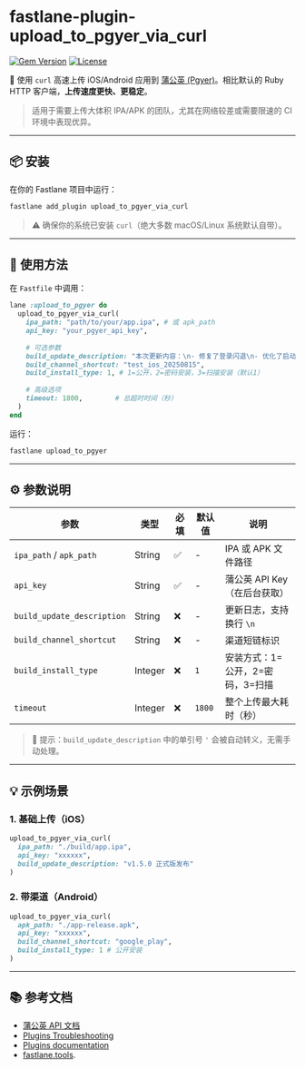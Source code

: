 
# fastlane-plugin-upload_to_pgyer_via_curl

[![Gem Version](https://img.shields.io/gem/v/fastlane-plugin-upload_to_pgyer_via_curl.svg?style=flat)](https://rubygems.org/gems/fastlane-plugin-upload_to_pgyer_via_curl)
[![License](https://img.shields.io/badge/license-MIT-green.svg?style=flat)](https://opensource.org/licenses/MIT)

🚀 使用 `curl` 高速上传 iOS/Android 应用到 [蒲公英 (Pgyer)](https://www.pgyer.com)。相比默认的 Ruby HTTP 客户端，**上传速度更快、更稳定**。

> 适用于需要上传大体积 IPA/APK 的团队，尤其在网络较差或需要限速的 CI 环境中表现优异。

---

## 📦 安装

在你的 Fastlane 项目中运行：

```bash
fastlane add_plugin upload_to_pgyer_via_curl
```

> ⚠️ 确保你的系统已安装 `curl`（绝大多数 macOS/Linux 系统默认自带）。

---

## 🚀 使用方法

在 `Fastfile` 中调用：

```ruby
lane :upload_to_pgyer do
  upload_to_pgyer_via_curl(
    ipa_path: "path/to/your/app.ipa", # 或 apk_path
    api_key: "your_pgyer_api_key",
    
    # 可选参数
    build_update_description: "本次更新内容：\n- 修复了登录闪退\n- 优化了启动速度",
    build_channel_shortcut: "test_ios_20250815",
    build_install_type: 1, # 1=公开，2=密码安装，3=扫描安装（默认1）
    
    # 高级选项
    timeout: 1800,        # 总超时时间（秒）
  )
end
```

运行：

```bash
fastlane upload_to_pgyer
```

---

## ⚙️ 参数说明

| 参数 | 类型 | 必填 | 默认值 | 说明 |
|------|------|------|--------|------|
| `ipa_path` / `apk_path` | String | ✅ | - | IPA 或 APK 文件路径 |
| `api_key` | String | ✅ | - | 蒲公英 API Key（在后台获取） |
| `build_update_description` | String | ❌ | - | 更新日志，支持换行 `\n` |
| `build_channel_shortcut` | String | ❌ | - | 渠道短链标识 |
| `build_install_type` | Integer | ❌ | `1` | 安装方式：1=公开，2=密码，3=扫描 |
| `timeout` | Integer | ❌ | `1800` | 整个上传最大耗时（秒） |

> 📝 提示：`build_update_description` 中的单引号 `'` 会被自动转义，无需手动处理。

---

## 💡 示例场景

### 1. 基础上传（iOS）

```ruby
upload_to_pgyer_via_curl(
  ipa_path: "./build/app.ipa",
  api_key: "xxxxxx",
  build_update_description: "v1.5.0 正式版发布"
)
```

### 2. 带渠道（Android）

```ruby
upload_to_pgyer_via_curl(
  apk_path: "./app-release.apk",
  api_key: "xxxxxx",
  build_channel_shortcut: "google_play",
  build_install_type: 1 # 公开安装
)
```

---

## 📚 参考文档
- [蒲公英 API 文档](https://www.pgyer.com/doc/view/api#uploadApp)
- [Plugins Troubleshooting](https://docs.fastlane.tools/plugins/plugins-troubleshooting/) 
- [Plugins documentation](https://docs.fastlane.tools/actions/)
- [fastlane.tools](https://fastlane.tools).


